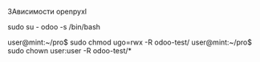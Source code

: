 ЗАвисимости
openpyxl

sudo su - odoo -s /bin/bash

user@mint:~/pro$ sudo chmod ugo=rwx -R odoo-test/
user@mint:~/pro$ sudo chown user:user -R odoo-test/\*
